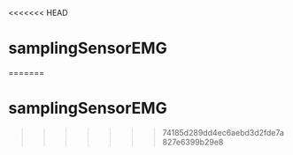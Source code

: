 <<<<<<< HEAD
# samplingSensorEMG
=======
# samplingSensorEMG
>>>>>>> 74185d289dd4ec6aebd3d2fde7a827e6399b29e8
